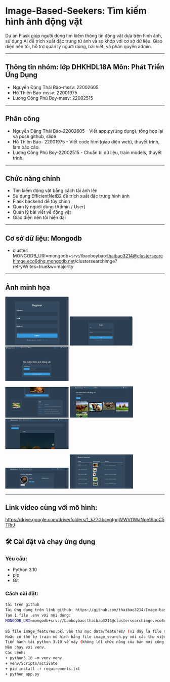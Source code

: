 # Image-Based-Seekers: Tìm kiếm hình ảnh động vật

Dự án Flask giúp người dùng tìm kiếm thông tin động vật dựa trên hình ảnh, sử dụng AI để trích xuất đặc trưng từ ảnh và so khớp với cơ sở dữ liệu. Giao diện nền tối, hỗ trợ quản lý người dùng, bài viết, và phân quyền admin.

---
## Thông tin nhóm: lớp DHKHDL18A Môn: Phát Triển Ứng Dụng

- Nguyễn Đặng Thái Bảo-mssv: 22002605
- Hồ Thiên Bảo-mssv: 22001975
- Lương Công Phú Boy-mssv: 22002515
---
## Phân công
- Nguyễn Đặng Thái Bảo-22002605	-	Viết app.py(ứng dụng), tổng hợp lại và push github, slide
- Hồ Thiên Bảo- 22001975	-	Viết code html(giao diện web), thuyết trình, làm báo cáo.
- Lương Công Phú Boy-22002515	-	Chuẩn bị dữ liệu, train models, thuyết trình.

---
##  Chức năng chính

-  Tìm kiếm động vật bằng cách tải ảnh lên
-  Sử dụng EfficientNetB2 để trích xuất đặc trưng hình ảnh
-  Flask backend dễ tùy chỉnh
-  Quản lý người dùng (Admin / User)
-  Quản lý bài viết về động vật
-  Giao diện nền tối hiện đại

---
## Cơ sở dữ liệu: Mongodb
- cluster: MONGODB_URI=mongodb+srv://baoboybao:thaibao3214@clustersearchimge.eco6dhq.mongodb.net/clustersearchimge?retryWrites=true&w=majority
---
<h2>Ảnh minh họa</h2>

<p float="left">
  <img src="static/screen/dangky.png" width="200"/>
  <img src="static/screen/dangnhap.png" width="200"/>
  <img src="static/screen/giaodienchinh.png" width="200"/>
</p>

<p float="left">
  <img src="static/screen/giaodienkhisearch.png" width="200"/>
  <img src="static/screen/giaodiensearchtheoten.png" width="200"/>
  <img src="static/screen/giaodienposts.png" width="200"/>
</p>

<p float="left">
  <img src="static/screen/giaodienprofile.png" width="200"/>
  <img src="static/screen/giaodienlichsu.png" width="200"/>
</p>


---
## Link video cùng với mô hình: 
https://drive.google.com/drive/folders/1_kZ7GbcvqtgqWWVt1WaNpe19aoC5TRrJ
## 🛠 Cài đặt và chạy ứng dụng

### Yêu cầu:
- Python 3.10
- pip
- Git

### Cách cài đặt:

```bash
tải trên github
Tải ứng dụng trên link github: https://github.com/thaibao3214/Image-based-Seekers hoặc link github của nhóm theo github lớp.
Tạo 1 file .env với nội dung:
MONGODB_URI=mongodb+srv://baoboybao:thaibao3214@clustersearchimge.eco6dhq.mongodb.net/clustersearchimge?retryWrites=true&w=majority
 
Bỏ file image_features.pkl vào thư mục data/features/ (vì đây là file mô hình train và nó quá 100 mb nên không thể push lên github) trong link drive: https://drive.google.com/drive/folders/1_kZ7GbcvqtgqWWVt1WaNpe19aoC5TRrJ?usp=sharing
Hoặc có thể tự train mô hình bằng file image_search.py với các thư viện tensorflow trong requirements.txt(tông thư viện khoảng 1.8 GB)
Tiến hành tải python 3.10 về máy (không lỗi chức năng của bản mới cũng như không lỗi thời).
Nên chạy với venv.
Các Lệnh:
+ python3.10 –m venv venv
+ venv/Scripts/activate
+ pip install –r requirements.txt
+ python app.py

